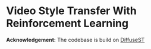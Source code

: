 # Video Style Transfer With Reinforcement Learning
 **Acknowledgement:** The codebase is build on [DiffuseST](https://github.com/I2-Multimedia-Lab/DiffuseST/tree/main)

 
